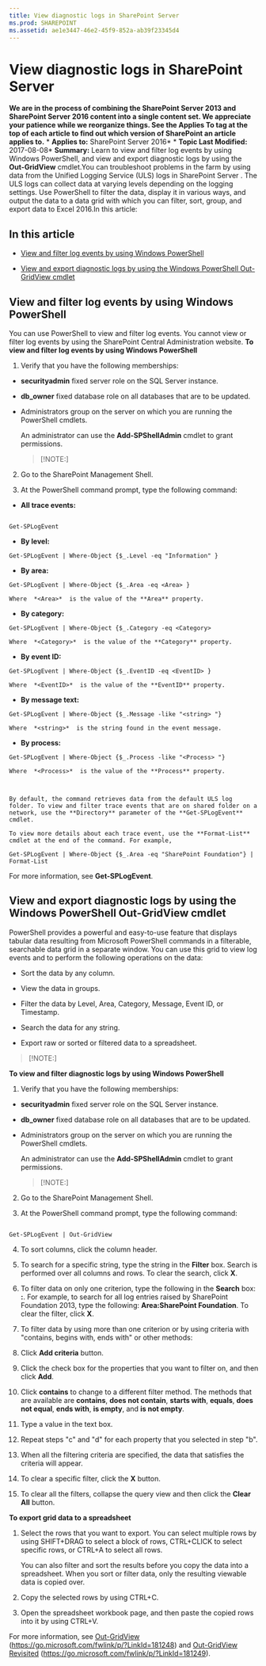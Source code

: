 ```yaml
---
title: View diagnostic logs in SharePoint Server
ms.prod: SHAREPOINT
ms.assetid: ae1e3447-46e2-45f9-852a-ab39f23345d4
---
```



# View diagnostic logs in SharePoint Server
 **We are in the process of combining the SharePoint Server 2013 and SharePoint Server 2016 content into a single content set. We appreciate your patience while we reorganize things. See the Applies To tag at the top of each article to find out which version of SharePoint an article applies to.** * **Applies to:** SharePoint Server 2016*  * **Topic Last Modified:** 2017-08-08* **Summary:** Learn to view and filter log events by using Windows PowerShell, and view and export diagnostic logs by using the **Out-GridView** cmdlet.You can troubleshoot problems in the farm by using data from the Unified Logging Service (ULS) logs in SharePoint Server . The ULS logs can collect data at varying levels depending on the logging settings. Use PowerShell to filter the data, display it in various ways, and output the data to a data grid with which you can filter, sort, group, and export data to Excel 2016.In this article:
## In this article


-  [View and filter log events by using Windows PowerShell](#section1)
    
  
-  [View and export diagnostic logs by using the Windows PowerShell Out-GridView cmdlet](#section2)
    
  

## View and filter log events by using Windows PowerShell
<a name="section1"> </a>

You can use PowerShell to view and filter log events. You cannot view or filter log events by using the SharePoint Central Administration website. **To view and filter log events by using Windows PowerShell**
1. Verify that you have the following memberships:
    
  - **securityadmin** fixed server role on the SQL Server instance.
    
  
  - **db_owner** fixed database role on all databases that are to be updated.
    
  
  - Administrators group on the server on which you are running the PowerShell cmdlets.
    
  

    An administrator can use the **Add-SPShellAdmin** cmdlet to grant permissions.
    
    > [!NOTE:]
      
2. Go to the SharePoint Management Shell.
    
  
3. At the PowerShell command prompt, type the following command:
    
  - **All trace events:**
    
  ```
  
Get-SPLogEvent
  ```

  - **By level:**
    
  ```
  Get-SPLogEvent | Where-Object {$_.Level -eq "Information" }
  ```

  - **By area:**
    
  ```
  Get-SPLogEvent | Where-Object {$_.Area -eq <Area> }
  ```


    Where  *<Area>*  is the value of the **Area** property.
    
  
  - **By category:**
    
  ```
  Get-SPLogEvent | Where-Object {$_.Category -eq <Category>
  ```


    Where  *<Category>*  is the value of the **Category** property.
    
  
  - **By event ID:**
    
  ```
  Get-SPLogEvent | Where-Object {$_.EventID -eq <EventID> }
  ```


    Where  *<EventID>*  is the value of the **EventID** property.
    
  
  - **By message text:**
    
  ```
  Get-SPLogEvent | Where-Object {$_.Message -like "<string> "}
  ```


    Where  *<string>*  is the string found in the event message.
    
  
  - **By process:**
    
  ```
  Get-SPLogEvent | Where-Object {$_.Process -like "<Process> "}
  ```


    Where  *<Process>*  is the value of the **Process** property.
    
  

    By default, the command retrieves data from the default ULS log folder. To view and filter trace events that are on shared folder on a network, use the **Directory** parameter of the **Get-SPLogEvent** cmdlet.
    
    To view more details about each trace event, use the **Format-List** cmdlet at the end of the command. For example,
    


  ```
  Get-SPLogEvent | Where-Object {$_.Area -eq "SharePoint Foundation"} | Format-List
  ```

For more information, see **Get-SPLogEvent**.
## View and export diagnostic logs by using the Windows PowerShell Out-GridView cmdlet
<a name="section2"> </a>

PowerShell provides a powerful and easy-to-use feature that displays tabular data resulting from Microsoft PowerShell commands in a filterable, searchable data grid in a separate window. You can use this grid to view log events and to perform the following operations on the data:
- Sort the data by any column.
    
  
- View the data in groups.
    
  
- Filter the data by Level, Area, Category, Message, Event ID, or Timestamp.
    
  
- Search the data for any string.
    
  
- Export raw or sorted or filtered data to a spreadsheet.
    
  

> [!NOTE:]

  
    
    

 **To view and filter diagnostic logs by using Windows PowerShell**
1. Verify that you have the following memberships:
    
  - **securityadmin** fixed server role on the SQL Server instance.
    
  
  - **db_owner** fixed database role on all databases that are to be updated.
    
  
  - Administrators group on the server on which you are running the PowerShell cmdlets.
    
  

    An administrator can use the **Add-SPShellAdmin** cmdlet to grant permissions.
    
    > [!NOTE:]
      
2. Go to the SharePoint Management Shell.
    
  
3. At the PowerShell command prompt, type the following command:
    
  ```
  
Get-SPLogEvent | Out-GridView
  ```

4. To sort columns, click the column header.
    
  
5. To search for a specific string, type the string in the **Filter** box. Search is performed over all columns and rows. To clear the search, click **X**.
    
  
6. To filter data on only one criterion, type the following in the **Search** box: **<property name>:<value>**. For example, to search for all log entries raised by SharePoint Foundation 2013, type the following: **Area:SharePoint Foundation**. To clear the filter, click **X**.
    
  
7. To filter data by using more than one criterion or by using criteria with "contains, begins with, ends with" or other methods:
    
1. Click **Add criteria** button.
    
  
2. Click the check box for the properties that you want to filter on, and then click **Add**.
    
  
3. Click **contains** to change to a different filter method. The methods that are available are **contains**, **does not contain**, **starts with**, **equals**, **does not equal**, **ends with**, **is empty**, and **is not empty**.
    
  
4. Type a value in the text box.
    
  
5. Repeat steps "c" and "d" for each property that you selected in step "b".
    
  
6. When all the filtering criteria are specified, the data that satisfies the criteria will appear.
    
  
7. To clear a specific filter, click the **X** button.
    
  
8. To clear all the filters, collapse the query view and then click the **Clear All** button.
    
  
 **To export grid data to a spreadsheet**
1. Select the rows that you want to export. You can select multiple rows by using SHIFT+DRAG to select a block of rows, CTRL+CLICK to select specific rows, or CTRL+A to select all rows.
    
    You can also filter and sort the results before you copy the data into a spreadsheet. When you sort or filter data, only the resulting viewable data is copied over.
    
  
2. Copy the selected rows by using CTRL+C.
    
  
3. Open the spreadsheet workbook page, and then paste the copied rows into it by using CTRL+V.
    
  
For more information, see  [Out-GridView](https://go.microsoft.com/fwlink/p/?LinkId=181248) (https://go.microsoft.com/fwlink/p/?LinkId=181248) and [Out-GridView Revisited](https://go.microsoft.com/fwlink/p/?LinkId=181249) (https://go.microsoft.com/fwlink/p/?LinkId=181249).

